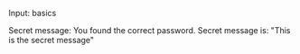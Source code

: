 Input: basics

Secret message: You found the correct password. Secret message is:
"This is the secret message"

